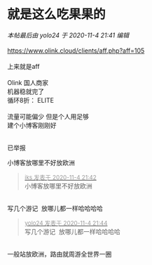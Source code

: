 # 就是这么吃果果的


<i class="pstatus"> 本帖最后由 yolo24 于 2020-11-4 21:41 编辑 </i><br />
<br />
https://www.olink.cloud/clients/aff.php?aff=105<br />
<br />
上来就是aff <br />
<br />
Olink 国人商家<br />
机器稳就完了<br />
循环8折： ELITE<br />
<br />
流量可能偏少 但是个人用足够<br />
建个小博客刚刚好<br />
<br />


已举报&nbsp; &nbsp;&nbsp; &nbsp;&nbsp; &nbsp;&nbsp; &nbsp;&nbsp; &nbsp;&nbsp; &nbsp;&nbsp; &nbsp;&nbsp; &nbsp;

小博客放哪里不好放欧洲<img src="static/image/smiley/yct/011.gif" smilieid="33" border="0" alt="" /><img id="aimg_NVVNN" onclick="zoom(this, this.src, 0, 0, 0)" class="zoom" src="https://cdn.jsdelivr.net/gh/hishis/forum-master/public/images/patch.gif" onmouseover="img_onmouseoverfunc(this)" onload="thumbImg(this)" border="0" alt="" />

<div class="quote"><blockquote><font size="2"><a href="https://www.hostloc.com/forum.php?mod=redirect&amp;goto=findpost&amp;pid=9403742&amp;ptid=762517" target="_blank"><font color="#999999">iks 发表于 2020-11-4 21:42</font></a></font><br />
小博客放哪里不好放欧洲</blockquote></div><br />
写几个游记&nbsp;&nbsp;放哪儿都一样哈哈哈哈<br />


<div class="quote"><blockquote><font size="2"><a href="https://www.hostloc.com/forum.php?mod=redirect&amp;goto=findpost&amp;pid=9403750&amp;ptid=762517" target="_blank"><font color="#999999">yolo24 发表于 2020-11-4 21:44</font></a></font><br />
写几个游记&nbsp;&nbsp;放哪儿都一样哈哈哈哈</blockquote></div><br />
一般站放欧洲，路由就周游全世界一圈<img src="static/image/smiley/yct/010.gif" smilieid="41" border="0" alt="" /><img id="aimg_A44Su" onclick="zoom(this, this.src, 0, 0, 0)" class="zoom" src="https://cdn.jsdelivr.net/gh/hishis/forum-master/public/images/patch.gif" onmouseover="img_onmouseoverfunc(this)" onload="thumbImg(this)" border="0" alt="" />
